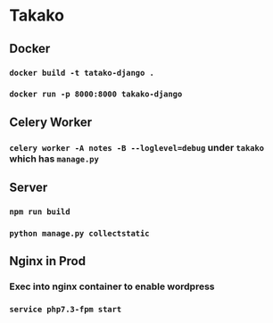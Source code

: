 # Takako

## Docker 

### `docker build -t tatako-django .`
### `docker run -p 8000:8000 takako-django`

## Celery Worker

### `celery worker -A notes -B --loglevel=debug` under `takako` which has `manage.py`

## Server

### `npm run build`
### `python manage.py collectstatic`

## Nginx in Prod 
### Exec into nginx container to enable wordpress
### `service php7.3-fpm start`
